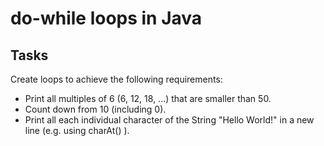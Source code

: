 # do-while loops in Java

## Tasks
Create loops to achieve the following requirements:

* Print all multiples of 6 (6, 12, 18, ...) that are smaller than 50.  
* Count down from 10 (including 0).
* Print all each individual character of the String "Hello World!" in a new line (e.g. using charAt() ).
